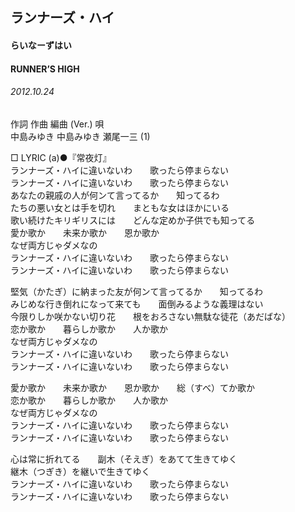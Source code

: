## ランナーズ・ハイ
#### らいなーずはい
#### RUNNER’S HIGH
###### 2012.10.24


作詞  作曲  編曲 (Ver.)   唄   
中島みゆき   中島みゆき   瀬尾一三 (1)   
    
□ LYRIC (a)●『常夜灯』   
ランナーズ・ハイに違いないわ　　歌ったら停まらない   
ランナーズ・ハイに違いないわ　　歌ったら停まらない   
あなたの親戚の人が何ンて言ってるか　　知ってるわ   
たちの悪い女とは手を切れ　　まともな女はほかにいる   
歌い続けたキリギリスには　　どんな定めか子供でも知ってる   
愛か歌か　　未来か歌か　　恩か歌か   
なぜ両方じゃダメなの   
ランナーズ・ハイに違いないわ　　歌ったら停まらない   
ランナーズ・ハイに違いないわ　　歌ったら停まらない   
   
堅気（かたぎ）に納まった友が何ンて言ってるか　　知ってるわ   
みじめな行き倒れになって来ても　　面倒みるような義理はない   
今限りしか咲かない切り花　　根をおろさない無駄な徒花（あだばな）   
恋か歌か　　暮らしか歌か　　人か歌か   
なぜ両方じゃダメなの   
ランナーズ・ハイに違いないわ　　歌ったら停まらない   
ランナーズ・ハイに違いないわ　　歌ったら停まらない   
   
愛か歌か　　未来か歌か　　恩か歌か　　総（すべ）てか歌か   
恋か歌か　　暮らしか歌か　　人か歌か   
なぜ両方じゃダメなの   
ランナーズ・ハイに違いないわ　　歌ったら停まらない   
ランナーズ・ハイに違いないわ　　歌ったら停まらない   
   
心は常に折れてる　　副木（そえぎ）をあてて生きてゆく   
継木（つぎき）を継いで生きてゆく   
ランナーズ・ハイに違いないわ　　歌ったら停まらない   
ランナーズ・ハイに違いないわ　　歌ったら停まらない   